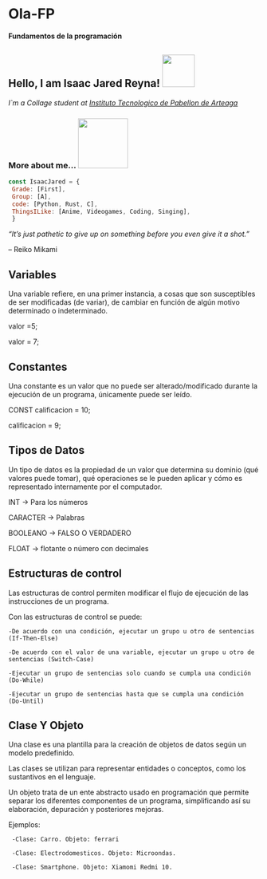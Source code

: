 # Ola-FP
 **Fundamentos de la programación**  
 <h2> Hello, I am Isaac Jared Reyna! <img src="https://c.tenor.com/jA7TyH6Bo2IAAAAi/hololive-gawr.gif" width="65"></h2>  
 <p><em> I`m a Collage student at <a href="http://pabellon.tecnm.mx/">Instituto Tecnologico de Pabellon de Arteaga</a></em></p>     
 
  ###  More about me... <img src="https://i.pinimg.com/originals/99/91/aa/9991aa9a16f9f1743c618ee81f76cf66.png" width="100">
 ```javascript
const IsaacJared = {
  Grade: [First],
  Group: [A],
  code: [Python, Rust, C],
  ThingsILike: [Anime, Videogames, Coding, Singing],
  }
 ```
_<p>“It’s just pathetic to give up on something before you even give it a shot.”</p>_ – Reiko Mikami
 
  
## Variables
Una variable refiere, en una primer instancia, a cosas que son susceptibles de ser modificadas (de variar), de cambiar en función de algún motivo determinado o indeterminado.


valor =5; 

valor = 7;


## Constantes 

Una constante es un valor que no puede ser alterado/modificado durante la ejecución de un programa, únicamente puede ser leído. 

CONST calificacion = 10;

calificacion = 9;

## Tipos de Datos
Un tipo de datos es la propiedad de un valor que determina su dominio (qué valores puede tomar), qué operaciones se le pueden aplicar y cómo es representado internamente por el computador.

INT -> Para los números

CARACTER -> Palabras

BOOLEANO -> FALSO O VERDADERO

FLOAT -> flotante o número con decimales

## Estructuras de control

Las estructuras de control permiten modificar el flujo de ejecución de las instrucciones de un programa.

Con las estructuras de control se puede:

    -De acuerdo con una condición, ejecutar un grupo u otro de sentencias (If-Then-Else)
    
    -De acuerdo con el valor de una variable, ejecutar un grupo u otro de sentencias (Switch-Case)
    
    -Ejecutar un grupo de sentencias solo cuando se cumpla una condición (Do-While)
    
    -Ejecutar un grupo de sentencias hasta que se cumpla una condición (Do-Until)

## Clase Y Objeto 
 Una clase es una plantilla para la creación de objetos de datos según un modelo predefinido.
 
 Las clases se utilizan para representar entidades o conceptos, como los sustantivos en el lenguaje.
 
 Un objeto trata de un ente abstracto usado en programación que permite separar los diferentes componentes de un programa, simplificando así su elaboración, depuración y posteriores mejoras.
 
 Ejemplos:
 
     -Clase: Carro. Objeto: ferrari
     
     -Clase: Electrodomesticos. Objeto: Microondas.
     
     -Clase: Smartphone. Objeto: Xiamomi Redmi 10.
 

 
 
